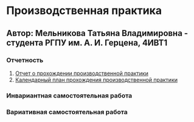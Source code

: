 # Производственная практика  
##  Автор: Мельникова Татьяна Владимировна - студента РГПУ им. А. И. Герцена, 4ИВТ1
### Отчетность
1. [Отчет о прохождении производственной практики]()   
2. [Календарный план прохождения производственной практики]()   
### Инвариантная самостоятельная работа    
 
### Вариативная самостоятельная работа  
